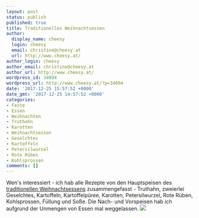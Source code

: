 ```yaml
---
layout: post
status: publish
published: true
title: Traditionelles Weihnachtsessen
author:
  display_name: cheesy
  login: cheesy
  email: christine@cheesy.at
  url: http://www.cheesy.at/
author_login: cheesy
author_email: christine@cheesy.at
author_url: http://www.cheesy.at/
wordpress_id: 34094
wordpress_url: http://www.cheesy.at/?p=34094
date: '2017-12-25 15:57:52 +0000'
date_gmt: '2017-12-25 14:57:52 +0000'
categories:
- Feste
- Essen
- Weihnachten
- Truthahn
- Karotten
- Weihnachtsessen
- Geselchtes
- Kartoffeln
- Petersilwurzel
- Rote Rüben
- Kohlsprossen
comments: []
---
```

Wen's interessiert - ich hab alle Rezepte von den Hauptspeisen des [traditionellen Weihnachtsessens](http://www.cheesy.at/rezepte/hauptspeisen/traditionelles-christmas-dinner/) zusammengefasst - Truthahn, zweierlei Geselchtes, Kartoffeln, Kartoffelpüree, Karotten, Petersilwurzel, Rote Rüben, Kohlsprossen, Füllung und Soße. Die Nach- und Vorspeisen hab ich aufgrund der Unmengen von Essen mal weggelassen.
[![](http://www.cheesy.at/wp-content/uploads/Christmas-Dinner-19.jpg)](http://www.cheesy.at/rezepte/hauptspeisen/traditionelles-christmas-dinner/)
